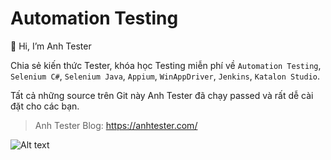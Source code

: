 # Automation Testing

👋 Hi, I’m Anh Tester

Chia sẻ kiến thức Tester, khóa học Testing miễn phí về `Automation Testing`, `Selenium C#`, `Selenium Java`, `Appium`, `WinAppDriver`, `Jenkins`, `Katalon Studio`.

Tất cả những source trên Git này Anh Tester đã chạy passed và rất dễ cài đặt cho các bạn.

> Anh Tester Blog: https://anhtester.com/

![Alt text](https://anhtester.com/uploads/logo/anhtester_logo_512.png?raw=true "Anh Tester - Automation Testing")
